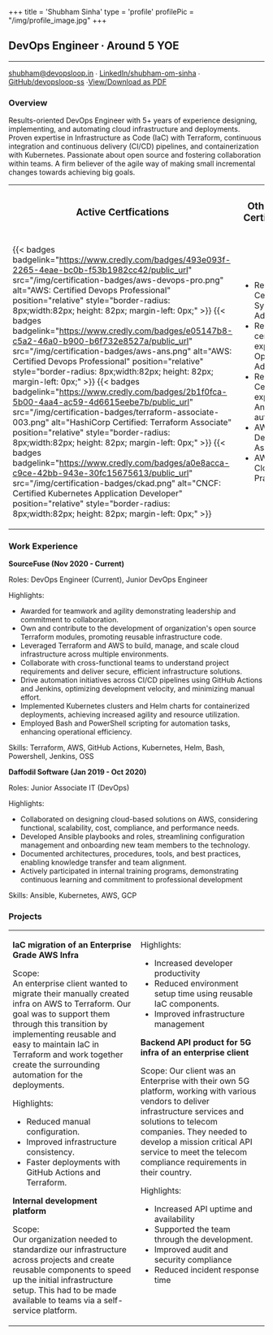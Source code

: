 +++
title = 'Shubham Sinha'
type  = 'profile'
profilePic = "/img/profile_image.jpg"
+++

## DevOps Engineer ∙ Around 5 YOE

* * *

[shubham@devopsloop.in](mailto:shubham@devopsloop.in) ∙ [LinkedIn/shubham-om-sinha](https://www.linkedin.com/in/shubham-om-sinha/) ∙ [GitHub/devopsloop-ss](https://www.github.com/devopsloop-ss) ∙[View/Download as PDF](/Shubham-DevOps-Resume-2023-final.pdf)

### Overview

Results-oriented DevOps Engineer with 5+ years of experience designing, implementing, and automating cloud infrastructure and deployments. Proven expertise in Infrastructure as Code (IaC) with Terraform, continuous integration and continuous delivery (CI/CD) pipelines, and containerization with Kubernetes. Passionate about open source and fostering collaboration within teams. A firm believer of the agile way of making small incremental changes towards achieving big goals.

<table style="border: none;">
<tr style="border: none;">

<th style="border: none;width: 50%">

### Active Certfications

</th>
<th style="border: none;width: 50%">

### Other / Past Certifications

</th>
</tr>
<tr style="border: none;">
<td style="border: none;width: 50%">

{{< badges badgelink="https://www.credly.com/badges/493e093f-2265-4eae-bc0b-f53b1982cc42/public_url" src="/img/certification-badges/aws-devops-pro.png" alt="AWS: Certified Devops Professional" position="relative" style="border-radius: 8px;width:82px; height: 82px; margin-left: 0px;" >}}
{{< badges badgelink="https://www.credly.com/badges/e05147b8-c5a2-46a0-b900-b6f732e8527a/public_url" src="/img/certification-badges/aws-ans.png" alt="AWS: Certified Devops Professional" position="relative" style="border-radius: 8px;width:82px; height: 82px; margin-left: 0px;" >}}
{{< badges badgelink="https://www.credly.com/badges/2b1f0fca-5b00-4aa4-ac59-4d6615eebe7b/public_url" src="/img/certification-badges/terraform-associate-003.png" alt="HashiCorp Certified: Terraform Associate" position="relative" style="border-radius: 8px;width:82px; height: 82px; margin-left: 0px;" >}}
{{< badges badgelink="https://www.credly.com/badges/a0e8acca-c9ce-42bb-943e-30fc15675613/public_url" src="/img/certification-badges/ckad.png" alt="CNCF: Certified Kubernetes Application Developer" position="relative" style="border-radius: 8px;width:82px; height: 82px; margin-left: 0px;" >}}

</td>
<td style="border: none;width: 50%">

-   Red Hat Certified System Administrator
-   Red Hat certified expert in OpenShift Administration
-   Red Hat Certified expert in Ansible automation
-   AWS Certified Developer Associate
-   AWS Certified Cloud Practitioner

</td>
</tr>
</table>

### Work Experience

<div style="border: none;">

**SourceFuse  (Nov 2020 - Current)**

Roles:
DevOps Engineer (Current), Junior DevOps Engineer

Highlights:
- Awarded for teamwork and agility demonstrating leadership and commitment to collaboration.
- Own and contribute to the development of organization's open source Terraform modules, promoting reusable infrastructure code.
- Leveraged Terraform and AWS to build, manage, and scale cloud infrastructure across multiple environments.
- Collaborate with cross-functional teams to understand project requirements and deliver secure, efficient infrastructure solutions.
- Drive automation initiatives across CI/CD pipelines using GitHub Actions and Jenkins, optimizing development velocity, and minimizing manual effort.
- Implemented Kubernetes clusters and Helm charts for containerized deployments, achieving increased agility and resource utilization.
- Employed Bash and PowerShell scripting for automation tasks, enhancing operational efficiency.


Skills: Terraform, AWS, GitHub Actions, Kubernetes, Helm, Bash, Powershell, Jenkins, OSS

**Daffodil Software  (Jan 2019 - Oct 2020)**

Roles:
Junior Associate IT (DevOps)

Highlights:
- Collaborated on designing cloud-based solutions on AWS, considering functional, scalability, cost, compliance, and performance needs.
- Developed Ansible playbooks and roles, streamlining configuration management and onboarding new team members to the technology.
- Documented architectures, procedures, tools, and best practices, enabling knowledge transfer and team alignment.
- Actively participated in internal training programs, demonstrating continuous learning and commitment to professional development

Skills: Ansible, Kubernetes, AWS, GCP
</div>

### Projects
<table style="border: none;">
<tr style="border: none;">

<td style="border: none;width: 50%;vertical-align: top;">

**IaC migration of an Enterprise Grade AWS Infra**

Scope: </br>
An enterprise client wanted to migrate their manually created infra on AWS to Terraform. Our goal was to support them through this transition by implementing reusable and easy to maintain IaC in Terraform and work together create the surrounding automation for the deployments.

Highlights:
- Reduced manual configuration.
- Improved infrastructure consistency.
- Faster deployments with GitHub Actions and Terraform.

**Internal development platform**

Scope: </br>
Our organization needed to standardize our infrastructure across projects and create reusable components to speed up the initial infrastructure setup. This had to be made available to teams via a self-service platform.

</td>
<td style="border: none;width: 50%;vertical-align: top;">

Highlights:
- Increased developer productivity
- Reduced environment setup time using reusable IaC components.
- Improved infrastructure management

**Backend API product for 5G infra of an enterprise client**

Scope:
Our client was an Enterprise with their own 5G platform, working with various vendors to deliver infrastructure services and solutions to telecom companies. They needed to develop a mission critical API service to meet the telecom compliance requirements in their country.

Highlights:
- Increased API uptime and availability
- Supported the team through the development.
- Improved audit and security compliance
- Reduced incident response time


</td>
</tr>
</table>
